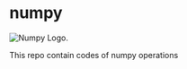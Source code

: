 # numpy

![Numpy Logo](/images/numpyLogo.png "Numpy For Machine Learning").

 This repo contain codes of numpy operations
